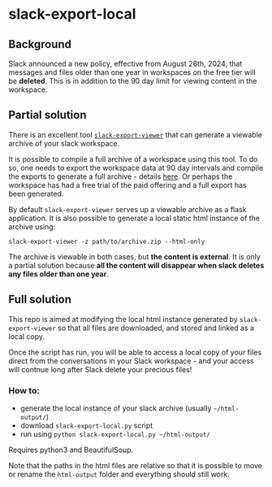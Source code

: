 # slack-export-local

## Background

Slack announced a new policy, effective from August 26th, 2024, that messages and files older than one year in workspaces on the free tier will be **deleted**.
This is in addition to the 90 day limit for viewing content in the workspace.

## Partial solution

There is an excellent tool [`slack-export-viewer`](https://github.com/hfaran/slack-export-viewer) that can generate a viewable archive of your slack workspace.

It is possible to compile a full archive of a workspace using this tool.
To do so, one needs to export the workspace data at 90 day intervals and compile the exports to generate a full archive - details [here](https://quantixed.org/2022/08/11/slacker-archiving-information-from-a-slack-workspace/).
Or perhaps the workspace has had a free trial of the paid offering and a full export has been generated.

By default `slack-export-viewer` serves up a viewable archive as a flask application.
It is also possible to generate a local static html instance of the archive using:

```
slack-export-viewer -z path/to/archive.zip --html-only
```

The archive is viewable in both cases, but **the content is external**.
It is only a partial solution because **all the content will disappear when slack deletes any files older than one year**.

## Full solution

This repo is aimed at modifying the local html instance generated by `slack-export-viewer` so that all files are downloaded, and stored and linked as a local copy.

Once the script has run, you will be able to access a local copy of your files direct from the conversations in your Slack workspace - and your access will contnue long after Slack delete your precious files!

### How to:

- generate the local instance of your slack archive (usually `~/html-output/`)
- download `slack-export-local.py` script
- run using `python slack-export-local.py ~/html-output/`

Requires python3 and BeautifulSoup.

Note that the paths in the html files are relative so that it is possible to move or rename the `html-output` folder and everything should still work.
